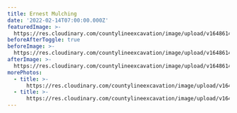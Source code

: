 ```yaml
---
title: Ernest Mulching
date: '2022-02-14T07:00:00.000Z'
featuredImage: >-
  https://res.cloudinary.com/countylineexcavation/image/upload/v1648614503/projects/Ernest_Mulching_After_oajnwv.jpg
beforeAfterToggle: true
beforeImage: >-
  https://res.cloudinary.com/countylineexcavation/image/upload/v1648614500/projects/Ernest_Mulching_before_jzxhas.jpg
afterImage: >-
  https://res.cloudinary.com/countylineexcavation/image/upload/v1648614503/projects/Ernest_Mulching_After_oajnwv.jpg
morePhotos:
  - title: >-
      https://res.cloudinary.com/countylineexcavation/image/upload/v1648614503/projects/Ernest_Mulching_After_oajnwv.jpg
  - title: >-
      https://res.cloudinary.com/countylineexcavation/image/upload/v1648614497/projects/Ernest_Mulching_before_1_lic5uc.jpg
---
```


